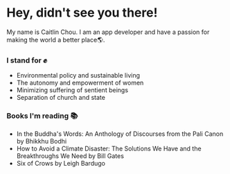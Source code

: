 # Hey, didn't see you there!

My name is Caitlin Chou. I am an app developer and have a passion for making the world a better place🌎.

### I stand for ✊
* Environmental policy and sustainable living
* The autonomy and empowerment of women
* Minimizing suffering of sentient beings
* Separation of church and state

### Books I'm reading 📚
* In the Buddha's Words: An Anthology of Discourses from the Pali Canon by Bhikkhu Bodhi
* How to Avoid a Climate Disaster: The Solutions We Have and the Breakthroughs We Need by Bill Gates
* Six of Crows by Leigh Bardugo
